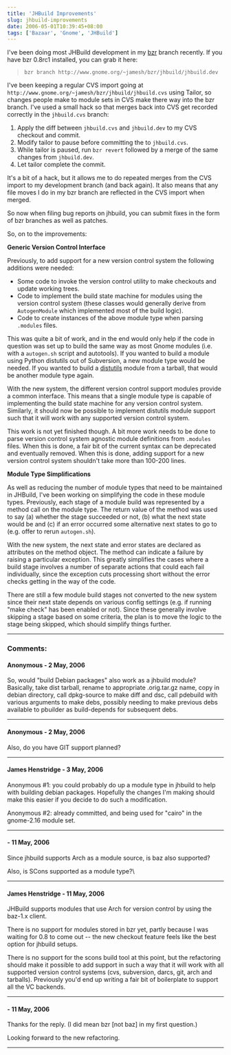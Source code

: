 ```yaml
---
title: 'JHBuild Improvements'
slug: jhbuild-improvements
date: 2006-05-01T10:39:45+08:00
tags: ['Bazaar', 'Gnome', 'JHBuild']
---
```


I\'ve been doing most JHBuild development in my
[bzr](http://www.bazaar-vcs.org/) branch recently. If you have bzr
0.8rc1 installed, you can grab it here:

> `bzr branch http://www.gnome.org/~jamesh/bzr/jhbuild/jhbuild.dev`

I\'ve been keeping a regular CVS import going at
`http://www.gnome.org/~jamesh/bzr/jhbuild/jhbuild.cvs` using Tailor, so
changes people make to module sets in CVS make there way into the bzr
branch. I\'ve used a small hack so that merges back into CVS get
recorded correctly in the `jhbuild.cvs` branch:

1.  Apply the diff between `jhbuild.cvs` and `jhbuild.dev` to my CVS
    checkout and commit.
2.  Modify tailor to pause before committing the to `jhbuild.cvs`.
3.  While tailor is paused, run `bzr revert` followed by a merge of the
    same changes from `jhbuild.dev`.
4.  Let tailor complete the commit.

It\'s a bit of a hack, but it allows me to do repeated merges from the
CVS import to my development branch (and back again). It also means that
any file moves I do in my bzr branch are reflected in the CVS import
when merged.

So now when filing bug reports on jhbuild, you can submit fixes in the
form of bzr branches as well as patches.

So, on to the improvements:

**Generic Version Control Interface**

Previously, to add support for a new version control system the
following additions were needed:

-   Some code to invoke the version control utility to make checkouts
    and update working trees.
-   Code to implement the build state machine for modules using the
    version control system (these classes would generally derive from
    `AutogenModule` which implemented most of the build logic).
-   Code to create instances of the above module type when parsing
    `.modules` files.

This was quite a bit of work, and in the end would only help if the code
in question was set up to build the same way as most Gnome modules (i.e.
with a `autogen.sh` script and autotools). If you wanted to build a
module using Python distutils out of Subversion, a new module type would
be needed. If you wanted to build a
[distutils](http://docs.python.org/inst/inst.html) module from a
tarball, that would be another module type again.

With the new system, the different version control support modules
provide a common interface. This means that a single module type is
capable of implementing the build state machine for any version control
system. Similarly, it should now be possible to implement distutils
module support such that it will work with any supported version control
system.

This work is not yet finished though. A bit more work needs to be done
to parse version control system agnostic module definitions from
`.modules` files. When this is done, a fair bit of the current syntax
can be deprecated and eventually removed. When this is done, adding
support for a new version control system shouldn\'t take more than
100-200 lines.

**Module Type Simplifications**

As well as reducing the number of module types that need to be
maintained in JHBuild, I\'ve been working on simplifying the code in
these module types. Previously, each stage of a module build was
represented by a method call on the module type. The return value of the
method was used to say (a) whether the stage succeeded or not, (b) what
the next state would be and (c) if an error occurred some alternative
next states to go to (e.g. offer to rerun `autogen.sh`).

With the new system, the next state and error states are declared as
attributes on the method object. The method can indicate a failure by
raising a particular exception. This greatly simplifies the cases where
a build stage involves a number of separate actions that could each fail
individually, since the exception cuts processing short without the
error checks getting in the way of the code.

There are still a few module build stages not converted to the new
system since their next state depends on various config settings (e.g.
if running \"make check\" has been enabled or not). Since these
generally involve skipping a stage based on some criteria, the plan is
to move the logic to the stage being skipped, which should simplify
things further.

---
### Comments:
#### Anonymous - <time datetime="2006-05-02 16:34:06">2 May, 2006</time>

So, would \"build Debian packages\" also work as a jhbuild module?
Basically, take dist tarball, rename to appropriate .orig.tar.gz name,
copy in debian directory, call dpkg-source to make diff and dsc, call
pdebuild with various arguments to make debs, possibly needing to make
previous debs available to pbuilder as build-depends for subsequent
debs.

---
#### Anonymous - <time datetime="2006-05-02 16:34:24">2 May, 2006</time>

Also, do you have GIT support planned?

---
#### James Henstridge - <time datetime="2006-05-03 11:36:43">3 May, 2006</time>

Anonymous \#1: you could probably do up a module type in jhbuild to help
with building debian packages. Hopefully the changes I\'m making should
make this easier if you decide to do such a modification.

Anonymous \#2: already committed, and being used for \"cairo\" in the
gnome-2.16 module set.

---
####  - <time datetime="2006-05-11 05:55:05">11 May, 2006</time>

Since jhbuild supports Arch as a module source, is baz also supported?

Also, is SCons supported as a module type?\

---
#### James Henstridge - <time datetime="2006-05-11 18:52:16">11 May, 2006</time>

JHBuild supports modules that use Arch for version control by using the
baz-1.x client.

There is no support for modules stored in bzr yet, partly because I was
waiting for 0.8 to come out \-- the new checkout feature feels like the
best option for jhbuild setups.

There is no support for the scons build tool at this point, but the
refactoring should make it possible to add support in such a way that it
will work with all supported version control systems (cvs, subversion,
darcs, git, arch and tarballs). Previously you\'d end up writing a fair
bit of boilerplate to support all the VC backends.

---
####  - <time datetime="2006-05-11 21:35:51">11 May, 2006</time>

Thanks for the reply. (I did mean bzr \[not baz\] in my first question.)

Looking forward to the new refactoring.

---
